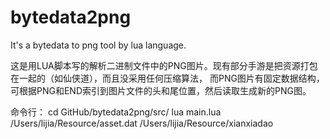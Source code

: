 bytedata2png
============

It's a bytedata to png tool by lua language.

这是用LUA脚本写的解析二进制文件中的PNG图片。现有部分手游是把资源打包在一起的（如仙侠道），而且没采用任何压缩算法，
而PNG图片有固定数据结构，可根据PNG和END索引到图片文件的头和尾位置，然后读取生成新的PNG图。

命令行：
cd GitHub/bytedata2png/src/
lua main.lua /Users/lijia/Resource/asset.dat /Users/lijia/Resource/xianxiadao
